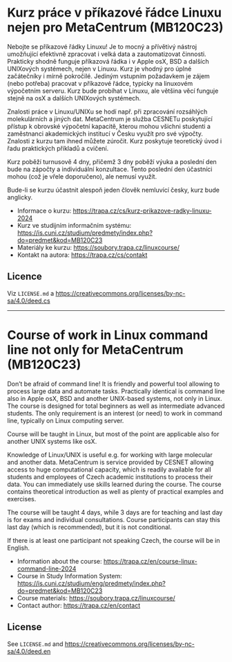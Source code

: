 # Kurz práce v příkazové řádce Linuxu nejen pro MetaCentrum (MB120C23)

Nebojte se příkazové řádky Linuxu! Je to mocný a přívětivý nástroj umožňující efektivně zpracovat i velká data a zautomatizovat činnosti. Prakticky shodně funguje příkazová řádka i v Apple osX, BSD a dalších UNIXových systémech, nejen v Linuxu. Kurz je vhodný pro úplné začátečníky i mírně pokročilé. Jediným vstupním požadavkem je zájem (nebo potřeba) pracovat v příkazové řádce, typicky na linuxovém výpočetním serveru. Kurz bude probíhat v Linuxu, ale většina věcí funguje stejně na osX a dalších UNIXových systémech.

Znalosti práce v Linuxu/UNIXu se hodí např. při zpracování rozsáhlých molekulárních a jiných dat. MetaCentrum je služba CESNETu poskytující přístup k obrovské výpočetní kapacitě, kterou mohou všichni studenti a zaměstnanci akademických institucí v Česku využít pro své výpočty. Znalosti z kurzu tam ihned můžete zúročit. Kurz poskytuje teoretický úvod i řadu praktických příkladů a cvičení.

Kurz poběží turnusově 4 dny, přičemž 3 dny poběží výuka a poslední den bude na zápočty a individuální konzultace. Tento poslední den účastníci mohou (což je vřele doporučeno), ale nemusí využít.

Bude-li se kurzu účastnit alespoň jeden člověk nemluvící česky, kurz bude anglicky.

* Informace o kurzu: <https://trapa.cz/cs/kurz-prikazove-radky-linuxu-2024>
* Kurz ve studijním informačním systému: <https://is.cuni.cz/studium/predmety/index.php?do=predmet&kod=MB120C23>
* Materiály ke kurzu: <https://soubory.trapa.cz/linuxcourse/>
* Kontakt na autora: <https://trapa.cz/cs/contakt>

## Licence

Viz `LICENSE.md` a <https://creativecommons.org/licenses/by-nc-sa/4.0/deed.cs>

---

# Course of work in Linux command line not only for MetaCentrum (MB120C23)

Don’t be afraid of command line! It is friendly and powerful tool allowing to process large data and automate tasks. Practically identical is command line also in Apple osX, BSD and another UNIX-based systems, not only in Linux. The course is designed for total beginners as well as intermediate advanced students. The only requirement is an interest (or need) to work in command line, typically on Linux computing server.

Course will be taught in Linux, but most of the point are applicable also for another UNIX systems like osX.

Knowledge of Linux/UNIX is useful e.g. for working with large molecular and another data. MetaCentrum is service provided by CESNET allowing access to huge computational capacity, which is readily available for all students and employees of Czech academic institutions to process their data. You can immediately use skills learned during the course. The course contains theoretical introduction as well as plenty of practical examples and exercises.

The course will be taught 4 days, while 3 days are for teaching and last day is for exams and individual consultations. Course participants can stay this last day (which is recommended), but it is not conditional.

If there is at least one participant not speaking Czech, the course will be in English. 

* Information about the course: <https://trapa.cz/en/course-linux-command-line-2024>
* Course in Study Information System: <https://is.cuni.cz/studium/eng/predmety/index.php?do=predmet&kod=MB120C23>
* Course materials: <https://soubory.trapa.cz/linuxcourse/>
* Contact author: <https://trapa.cz/en/contact>

## License

See `LICENSE.md` and <https://creativecommons.org/licenses/by-nc-sa/4.0/deed.en>

